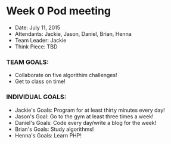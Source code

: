 # Week 0 Pod meeting

* Date: July 11, 2015
* Attendants: Jackie, Jason, Daniel, Brian, Henna
* Team Leader: Jackie
* Think Piece: TBD

### TEAM GOALS: 
- Collaborate on five algorithim challenges!
- Get to class on time!

### INDIVIDUAL GOALS:
* Jackie's Goals: Program for at least thirty minutes every day!
* Jason's Goal: Go to the gym at least three times a week!
* Daniel's Goals: Code every day/write a blog for the week!
* Brian's Goals: Study algorithms!
* Henna's Goals: Learn PHP!

